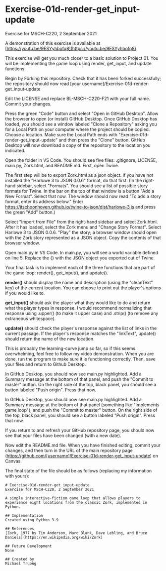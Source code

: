 # Exercise-01d-render-get_input-update
Exercise for MSCH-C220, 2 September 2021

A demonstration of this exercise is available at [https://youtu.be/9ESYyhbofq8](https://youtu.be/9ESYyhbofq8)

This exercise will get you much closer to a basic solution to Project 01. You will be implementing the game loop using render, get_input, and update functions.

Begin by Forking this repository. Check that it has been forked successfully; the repository should now read [your username]/Exercise-01d-render-get_input-update

Edit the LICENSE and replace BL-MSCH-C220-F21 with your full name. Commit your changes.

Press the green "Code" button and select "Open in GitHub Desktop". Allow the browser to open (or install) GitHub Desktop. Once GitHub Desktop has loaded, you should see a window labeled "Clone a Repository" asking you for a Local Path on your computer where the project should be copied. Choose a location. Make sure the Local Path ends with "Exercise-01d-render-get_input-update" and then press the "Clone" button. GitHub Desktop will now download a copy of the repository to the location you indicated.

Open the folder in VS Code. You should see five files: .gitignore, LICENSE, main.py, Zork.html, and README.md. First, open Twine.

The first step will be to export Zork.html as a json object. If you have not installed the "Harlowe 3 to JSON 0.0.6" format, do that first: (In the right-hand sidebar, select "Formats". You should see a list of possible story formats for Twine. In the bar on the top of that window is a button "Add a New Format". Select that now. The window should now read "To add a story format, enter its address below." Enter https://jtschoonhoven.github.io/twine-to-json/dist/harlowe-3.js and press the green "Add" button.)

Select "Import from File" from the right-hand sidebar and select Zork.html. After it has loaded, select the Zork menu and "Change Story Format". Select Harlowe 3 to JSON 0.0.6. "Play" the story; a browser window should open with the Zork story represented as a JSON object. Copy the contents of that browser window. 

Open main.py in VS Code. In main.py, you will see a world variable defined on line 5. Replace the {} with the JSON object you exported out of Twine.

Your final task is to implement each of the three functions that are part of the game loop: render(), get_input(), and update().

**render()** should display the name and description (using the "cleanText" key) of the current location. You can choose to print out the player's options if you would like to.

**get_input()** should ask the player what they would like to do and return what the player types in response. I would recommend normalizing that response using .upper() (to make it upper case) and .strip() (to remove any extraneous whitespace).

**update()** should check the player's response against the list of links in the current passage. If the player's response matches the "linkText", update() should return the name of the new location.

This is probably the learning-curve jump so far, so if this seems overwhelming, feel free to follow my video demonstration. When you are  done, run the program to make sure it is functioning correctly. Then, save your files and return to Github Desktop.

In GitHub Desktop, you should now see main.py highlighted. Add a Summary message at the bottom of that panel, and push the "Commit to master" button. On the right side of the top, black panel, you should see a button labeled "Push origin". Press that now.

In GitHub Desktop, you should now see main.py highlighted. Add a Summary message at the bottom of that panel (something like "Implements game loop"), and push the "Commit to master" button. On the right side of the top, black panel, you should see a button labeled "Push origin". Press that now.

If you return to and refresh your GitHub repository page, you should now see that your files have been changed (with a new date).

Now edit the README.md file. When you have finished editing, commit your changes, and then turn in the URL of the main repository page (https://github.com/[username]/Exercise-01d-render-get_input-update) on Canvas.

The final state of the file should be as follows (replacing my information with yours):
```
# Exercise-01d-render-get_input-update
Exercise for MSCH-C220, 2 September 2021

A simple interactive-fiction game loop that allows players to experience eight locations from the classic Zork, implemented in Python.

## Implementation
Created using Python 3.9

## References
[Zork, 1977 by Tim Anderson, Marc Blank, Dave Lebling, and Bruce Daniels](https://en.wikipedia.org/wiki/Zork)

## Future Development
None

## Created by
Michael Truong
```
